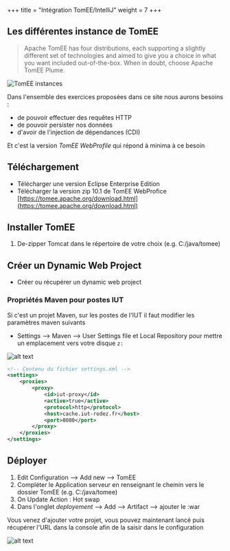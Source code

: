 +++
title = "Intégration TomEE/IntelliJ"
weight = 7
+++

## Les différentes instance de TomEE
> Apache TomEE has four distributions, each supporting a slightly different set of technologies and aimed to give you a choice in what you want included out-of-the-box. When in doubt, choose Apache TomEE Plume.

![TomEE instances](tomee_instances.png)

Dans l'ensemble des exercices proposées dans ce site nous aurons besoins :
- de pouvoir effectuer des requêtes HTTP
- de pouvoir persister nos données
- d'avoir de l'injection de dépendances (CDI)

Et c'est la version *TomEE WebProfile* qui répond à minima à ce besoin

## Téléchargement
- Télécharger une version Eclipse Enterprise Edition
- Télécharger la version zip 10.1 de TomEE WebProfice [https://tomee.apache.org/download.html](https://tomee.apache.org/download.html)

## Installer TomEE
1. De-zipper Tomcat dans le répertoire de votre choix (e.g. C:/java/tomee)

## Créer un Dynamic Web Project
- Créer ou récupérer un dynamic web project

### Propriétés Maven pour postes IUT
Si c'est un projet Maven, sur les postes de l'IUT il faut modifier les paramètres maven suivants
- Settings --> Maven --> User Settings file et Local Repository pour mettre un emplacement vers votre disque `z:`

![alt text](maven_intellij.png)

```xml
<!-- Contenu du fichier settings.xml -->
<settings>
    <proxies>
        <proxy>
            <id>iut-proxy</id>
            <active>true</active>
            <protocol>http</protocol>
            <host>cache.iut-rodez.fr</host>
            <port>8080</port>
        </proxy>
    </proxies>
</settings>
```

## Déployer
1. Edit Configuration --> Add new --> TomEE
2. Compléter le Application serveur en renseignant le chemin vers le dossier TomEE (e.g. C:/java/tomee)
3. On Update Action : Hot swap
4. Dans l'onglet *deployement* --> Add --> Artifact --> ajouter le :war

Vous venez d'ajouter votre projet, vous pouvez maintenant lancé puis récupérer l'URL dans la console afin de la saisir dans le configuration

![alt text](tomee_intellij.png)